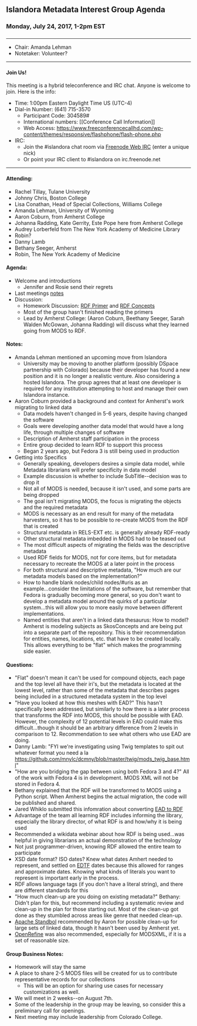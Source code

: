 ## Islandora Metadata Interest Group Agenda
### Monday, July 24, 2017, 1-2pm EST
### 
---
* Chair:  Amanda Lehman
* Notetaker:  Volunteer? 

---

#### Join Us!
This meeting is a hybrid teleconference and IRC chat. Anyone is welcome to join. Here is the info:
* Time: 1:00pm Eastern Daylight Time US (UTC-4)
* Dial-in Number: (641) 715-3570
  * Participant Code: 304589#
  * International numbers: [[Conference Call Information]]
  * Web Access: https://www.freeconferencecallhd.com/wp-content/themes/responsive/flashphone/flash-phone.php
* IRC:
  * Join the #islandora chat room via [Freenode Web IRC](http://webchat.freenode.net/) (enter a unique nick)
  * Or point your IRC client to #islandora on irc.freenode.net
---
#### Attending:
* Rachel Tillay, Tulane University
* Johnny Chris, Boston College
* Lisa Conathan, Head of Special Collections, Williams College
* Amanda Lehman, University of Wyoming
* Aaron Coburn, from Amherst College
* Johanna Radding, Kate Gerrity, Este Pope here from Amherst College
* Audrey Lorberfeld from The New York Academy of Medicine Library
* Robin?
* Danny Lamb
* Bethany Seeger, Amherst
* Robin, The New York Academy of Medicine

#### Agenda:
* Welcome and introductions
     * Jennifer and Rosie send their regrets
* Last meetings [notes](https://github.com/islandora-interest-groups/Islandora-Metadata-Interest-Group/blob/master/Meetings/2017_07_10.md)
* Discussion: 
     * Homework Discussion: [RDF Primer](https://www.w3.org/TR/2014/NOTE-rdf11-primer-20140225) and [RDF Concepts](https://www.w3.org/TR/rdf11-concepts)
     * Most of the group hasn't finished reading the primers
     * Lead by Amherst College: (Aaron Coburn, Beethany Seeger, Sarah Walden McGowan, Johanna Radding) will discuss what they learned going from MODS to RDF.

#### Notes:
* Amanda Lehman mentioned an upcoming move from Islandora
     * University may be moving to another platform (possibly DSpace partnership with Colorado) because their developer has found a new position and it is no longer a realistic venture. Also considering a hosted Islandora. The group agrees that at least one developer is required for any institution attempting to host and manage their own Islandora instance.
* Aaron Coburn provided a background and context for Amherst's work migrating to linked data
     * Data models haven't changed in 5-6 years, despite having changed the software
     * Goals were developing another data model that would have a long life, through multiple changes of software
     * Description of Amherst staff participation in the process
     * Entire group decided to learn RDF to support this process
     * Began 2 years ago, but Fedora 3 is still being used in production
* Getting into Specifics
     * Generally speaking, developers desires a simple data model, while Metadata librarians will prefer specificity in data model
     * Example discussion is whether to include SubTitle--decision was to drop it
     * Not all of MODS is needed, because it isn't used, and some parts are being dropped
     * The goal isn't migrating MODS, the focus is migrating the objects and the required metadata
     * MODS is necessary as an end result for many of the metadata harvesters, so it has to be possible to re-create MODS from the RDF that is created
     * Structural metadata in RELS-EXT etc. is generally already RDF-ready
     * Other structural metadata imbedded in MODS had to be teased out
     * The most difficult aspects of migrating the fields was the descriptive metadata
     * Used RDF fields for MODS, not for core items, but for metadata necessary to recreate the MODS at a later point in the process
     * For both structural and descriptive metadata, "How much are our metadata models based on the implementation?"
     * How to handle blank nodes/child nodes/#uris as an example...consider the limitations of the software, but remember that Fedora is gradually becoming more general, so you don't want to develop a metadata model around the quirks of a particular system...this will allow you to more easily move between different implementations.
     * Named entities that aren't in a linked data thesaurus: How to model? Amherst is modeling subjects as SkosConcepts and are being put into a separate part of the repository. This is their recommendation for entities, names, locations, etc. that have to be created locally. This allows everything to be "flat" which makes the programming side easier.

#### Questions:
* "Flat" doesn't mean it can't be used for compound objects, each page and the top level all have their iri's, but the metadata is located at the lowest level, rather than some of the metadata that describes pages being included in a structured metadata system in the top level
* "Have you looked at how this meshes with EAD?" This hasn't specifically been addressed, but similarly to how there is a later process that transforms the RDF into MODS, this should be possible with EAD. However, the complexity of 12 potential levels in EAD could make this difficult...though it should be an arbitrary difference from 2 levels in comparison to 12. Recommendation to see what others who use EAD are doing.
* Danny Lamb: "FYI we're investigating using Twig templates to spit out whatever format you need a la https://github.com/mnylc/dcmny/blob/master/twig/mods_twig_base.html"
* "How are you bridging the gap between using both Fedora 3 and 4?" All of the work with Fedora 4 is in development. MODS XML will not be stored in Fedora 4.
* Bethany explained that the RDF will be transformed to MODS using a Python script. When Amherst begins the actual migration, the code will be published and shared.
* Jared Whiklo submitted this infomration about converting [EAD to RDF](http://blogs.sussex.ac.uk/salda/2011/05/16/the-data-transformation/)
* Advantage of the team all learning RDF includes informing the library, especially the library director, of what RDF is and how/why it is being used
* Recommended a wikidata webinar about how RDF is being used...was helpful in giving librarians an actual demonstration of the technology
* Not just programmer-driven, knowing RDF allowed the entire team to participate
* XSD date format? ISO dates? Knew what dates Amhert needed to represent, and settled on [EDTF](https://www.loc.gov/standards/datetime/) dates because this allowed for ranges and approximate dates. Knowing what kinds of literals you want to represent is important early in the process.
* RDF allows language tags (if you don't have a literal string), and there are different standards for this
* "How much clean-up are you doing on existing metadata?" Bethany: Didn't plan for this, but recommend including a systematic review and clean-up in the plan for those starting out. Most of the clean-up got done as they stumbled across areas like genre that needed clean-up.
* [Apache Standbol](https://stanbol.apache.org/) recommended by Aaron for possible clean-up for large sets of linked data, though it hasn't been used by Amherst yet.
* [OpenRefine](http://openrefine.org/) was also recommended, especially for MODSXML, if it is a set of reasonable size.

#### Group Business Notes:
* Homework will stay the same
* A place to share 2-5 MODS files will be created for us to contribute representative records for our collections
     * This will be an option for sharing use cases for necessary customizations as well.
* We will meet in 2 weeks--on August 7th.
* Some of the leadership in the group may be leaving, so consider this a preliminary call for openings.
* Next meeting may include leadership from Colorado College.
